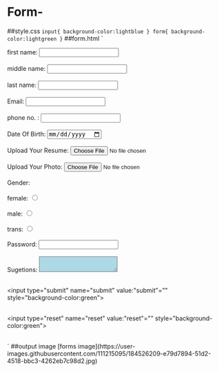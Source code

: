 # Form-

##style.css
`
input{
    background-color:lightblue
}
form{
    background-color:lightgreen
}
`
##form.html
`
<!-- saved from url=(0031)file:///D:/SAILI/html/form.html -->
<html><head><meta http-equiv="Content-Type" content="text/html; charset=windows-1252">
<link rel="stylesheet" href="./form_files/style.css">
<style>

</style>
<script src="./form_files/styl.js.download"></script>
<title>FORM</title></head>

<body><form>


first name: 
    <input type="name" name="firstname" id="firstname"><br><br>
middle name: 
    <input type="name" name="middlename" id="middlename"><br><br>
last name: 
    <input type="name" name="lastname" id="lastname"><br><br>
Email: 
    <input type="gmail" name="email" id="email"><br><br>
phone no. : 
    <input type="tel" name="mobileno" id="mobileno"><br><br>
Date Of Birth: 
    <input type="date" name="date" id="date"><br><br>
Upload Your Resume: 
    <input type="file" name="photo" id="photo"><br><br>
Upload Your Photo: 
    <input type="file" name="photo" id="photo"><br><br>
Gender:
    <br><br>
female: 
    <input type="radio" name="female" id="female"><br><br>
male: 
    <input type="radio" name="male" id="male"><br><br>
trans: 
    <input type="radio" name="tans" id="trans"><br><br>
Password: 
    <input type="password" name="password" id="password"><br><br>
Sugetions:
    <textarea name="suggetions" style="background-color:lightblue"></textarea><br><br>
    
<input type="submit" name="submit" value:"submit"="" style="background-color:green"><br><br>
    
<input type="reset" name="reset" value:"reset"="" style="background-color:green"><br><br>
    
</form></body></html>
`
##output image
[forms image](https://user-images.githubusercontent.com/111215095/184526209-e79d7894-51d2-4518-bbc3-4262eb7c98d2.jpg)
